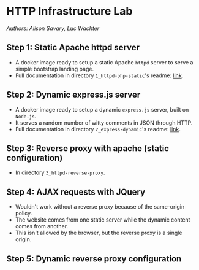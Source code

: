 # HTTP Infrastructure Lab

_Authors: Alison Savary, Luc Wachter_

## Step 1: Static Apache httpd server

- A docker image ready to setup a static Apache `httpd` server to serve a simple bootstrap landing page.
- Full documentation in directory `1_httpd-php-static`'s readme: [link](1_httpd-php-static/README.md).

## Step 2: Dynamic express.js server

- A docker image ready to setup a dynamic `express.js` server, built on `Node.js`.
- It serves a random number of witty comments in JSON through HTTP.
- Full documentation in directory `2_express-dynamic`'s readme: [link](2_express-dynamic/README.md).

## Step 3: Reverse proxy with apache (static configuration)

- In directory `3_httpd-reverse-proxy`.

## Step 4: AJAX requests with JQuery

- Wouldn't work without a reverse proxy because of the same-origin policy.
- The website comes from one static server while the dynamic content comes from another.
- This isn't allowed by the browser, but the reverse proxy is a single origin.

## Step 5: Dynamic reverse proxy configuration
